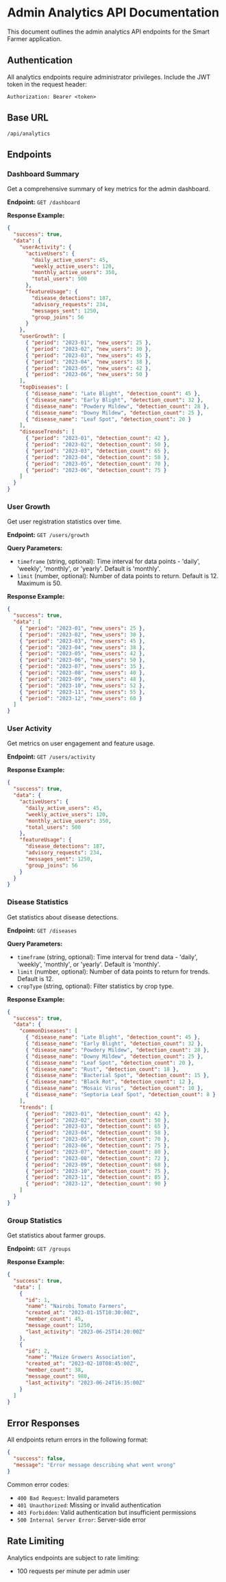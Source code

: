 # Admin Analytics API Documentation

This document outlines the admin analytics API endpoints for the Smart Farmer application.

## Authentication

All analytics endpoints require administrator privileges. Include the JWT token in the request header:

```
Authorization: Bearer <token>
```

## Base URL

```
/api/analytics
```

## Endpoints

### Dashboard Summary

Get a comprehensive summary of key metrics for the admin dashboard.

**Endpoint:** `GET /dashboard`

**Response Example:**
```json
{
  "success": true,
  "data": {
    "userActivity": {
      "activeUsers": {
        "daily_active_users": 45,
        "weekly_active_users": 120,
        "monthly_active_users": 350,
        "total_users": 500
      },
      "featureUsage": {
        "disease_detections": 187,
        "advisory_requests": 234,
        "messages_sent": 1250,
        "group_joins": 56
      }
    },
    "userGrowth": [
      { "period": "2023-01", "new_users": 25 },
      { "period": "2023-02", "new_users": 30 },
      { "period": "2023-03", "new_users": 45 },
      { "period": "2023-04", "new_users": 38 },
      { "period": "2023-05", "new_users": 42 },
      { "period": "2023-06", "new_users": 50 }
    ],
    "topDiseases": [
      { "disease_name": "Late Blight", "detection_count": 45 },
      { "disease_name": "Early Blight", "detection_count": 32 },
      { "disease_name": "Powdery Mildew", "detection_count": 28 },
      { "disease_name": "Downy Mildew", "detection_count": 25 },
      { "disease_name": "Leaf Spot", "detection_count": 20 }
    ],
    "diseaseTrends": [
      { "period": "2023-01", "detection_count": 42 },
      { "period": "2023-02", "detection_count": 50 },
      { "period": "2023-03", "detection_count": 65 },
      { "period": "2023-04", "detection_count": 58 },
      { "period": "2023-05", "detection_count": 70 },
      { "period": "2023-06", "detection_count": 75 }
    ]
  }
}
```

### User Growth

Get user registration statistics over time.

**Endpoint:** `GET /users/growth`

**Query Parameters:**
- `timeframe` (string, optional): Time interval for data points - 'daily', 'weekly', 'monthly', or 'yearly'. Default is 'monthly'.
- `limit` (number, optional): Number of data points to return. Default is 12. Maximum is 50.

**Response Example:**
```json
{
  "success": true,
  "data": [
    { "period": "2023-01", "new_users": 25 },
    { "period": "2023-02", "new_users": 30 },
    { "period": "2023-03", "new_users": 45 },
    { "period": "2023-04", "new_users": 38 },
    { "period": "2023-05", "new_users": 42 },
    { "period": "2023-06", "new_users": 50 },
    { "period": "2023-07", "new_users": 35 },
    { "period": "2023-08", "new_users": 40 },
    { "period": "2023-09", "new_users": 48 },
    { "period": "2023-10", "new_users": 52 },
    { "period": "2023-11", "new_users": 55 },
    { "period": "2023-12", "new_users": 60 }
  ]
}
```

### User Activity

Get metrics on user engagement and feature usage.

**Endpoint:** `GET /users/activity`

**Response Example:**
```json
{
  "success": true,
  "data": {
    "activeUsers": {
      "daily_active_users": 45,
      "weekly_active_users": 120,
      "monthly_active_users": 350,
      "total_users": 500
    },
    "featureUsage": {
      "disease_detections": 187,
      "advisory_requests": 234,
      "messages_sent": 1250,
      "group_joins": 56
    }
  }
}
```

### Disease Statistics

Get statistics about disease detections.

**Endpoint:** `GET /diseases`

**Query Parameters:**
- `timeframe` (string, optional): Time interval for trend data - 'daily', 'weekly', 'monthly', or 'yearly'. Default is 'monthly'.
- `limit` (number, optional): Number of data points to return for trends. Default is 12.
- `cropType` (string, optional): Filter statistics by crop type.

**Response Example:**
```json
{
  "success": true,
  "data": {
    "commonDiseases": [
      { "disease_name": "Late Blight", "detection_count": 45 },
      { "disease_name": "Early Blight", "detection_count": 32 },
      { "disease_name": "Powdery Mildew", "detection_count": 28 },
      { "disease_name": "Downy Mildew", "detection_count": 25 },
      { "disease_name": "Leaf Spot", "detection_count": 20 },
      { "disease_name": "Rust", "detection_count": 18 },
      { "disease_name": "Bacterial Spot", "detection_count": 15 },
      { "disease_name": "Black Rot", "detection_count": 12 },
      { "disease_name": "Mosaic Virus", "detection_count": 10 },
      { "disease_name": "Septoria Leaf Spot", "detection_count": 8 }
    ],
    "trends": [
      { "period": "2023-01", "detection_count": 42 },
      { "period": "2023-02", "detection_count": 50 },
      { "period": "2023-03", "detection_count": 65 },
      { "period": "2023-04", "detection_count": 58 },
      { "period": "2023-05", "detection_count": 70 },
      { "period": "2023-06", "detection_count": 75 },
      { "period": "2023-07", "detection_count": 80 },
      { "period": "2023-08", "detection_count": 72 },
      { "period": "2023-09", "detection_count": 68 },
      { "period": "2023-10", "detection_count": 75 },
      { "period": "2023-11", "detection_count": 85 },
      { "period": "2023-12", "detection_count": 90 }
    ]
  }
}
```

### Group Statistics

Get statistics about farmer groups.

**Endpoint:** `GET /groups`

**Response Example:**
```json
{
  "success": true,
  "data": [
    {
      "id": 1,
      "name": "Nairobi Tomato Farmers",
      "created_at": "2023-01-15T10:30:00Z",
      "member_count": 45,
      "message_count": 1250,
      "last_activity": "2023-06-25T14:20:00Z"
    },
    {
      "id": 2,
      "name": "Maize Growers Association",
      "created_at": "2023-02-10T08:45:00Z",
      "member_count": 38,
      "message_count": 980,
      "last_activity": "2023-06-24T16:35:00Z"
    }
  ]
}
```

## Error Responses

All endpoints return errors in the following format:

```json
{
  "success": false,
  "message": "Error message describing what went wrong"
}
```

Common error codes:
- `400 Bad Request`: Invalid parameters
- `401 Unauthorized`: Missing or invalid authentication
- `403 Forbidden`: Valid authentication but insufficient permissions
- `500 Internal Server Error`: Server-side error

## Rate Limiting

Analytics endpoints are subject to rate limiting:
- 100 requests per minute per admin user
